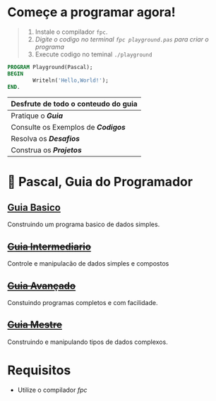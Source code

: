 # Começe a programar agora!  
> 1. Instale o compilador `fpc`. 
> 2. _Digite o codigo no terminal `fpc playground.pas` para criar o programa_ 
> 3. Execute codigo no teminal `./playground`

~~~pascal
PROGRAM Playground(Pascal);
BEGIN   
        Writeln('Hello,World!');
END.    
~~~

| **Desfrute de todo o conteudo do guia** |
|:---                                     |
| Pratique o _**Guia**_              |  
| Consulte os Exemplos de _**Codigos**_              |  
| Resolva os _**Desafios**_          |
| Construa os _**Projetos**_         |

# :card_index: Pascal, Guia do Programador

## [Guia Basico](1-guia-basico/README.md)
Construindo um programa basico de dados simples.
## ~~[Guia Intermediario](2-guia-intermediario/README.md)~~
Controle e manipulacão de dados simples e compostos
## ~~[Guia Avançado](3-guia-avancado/README.md)~~
Constuindo programas completos e com facilidade.
## ~~[Guia Mestre](4-guia-mestre/README.md)~~
Construindo e manipulando tipos de dados complexos.   

# Requisitos
* Utilize o compilador _fpc_

